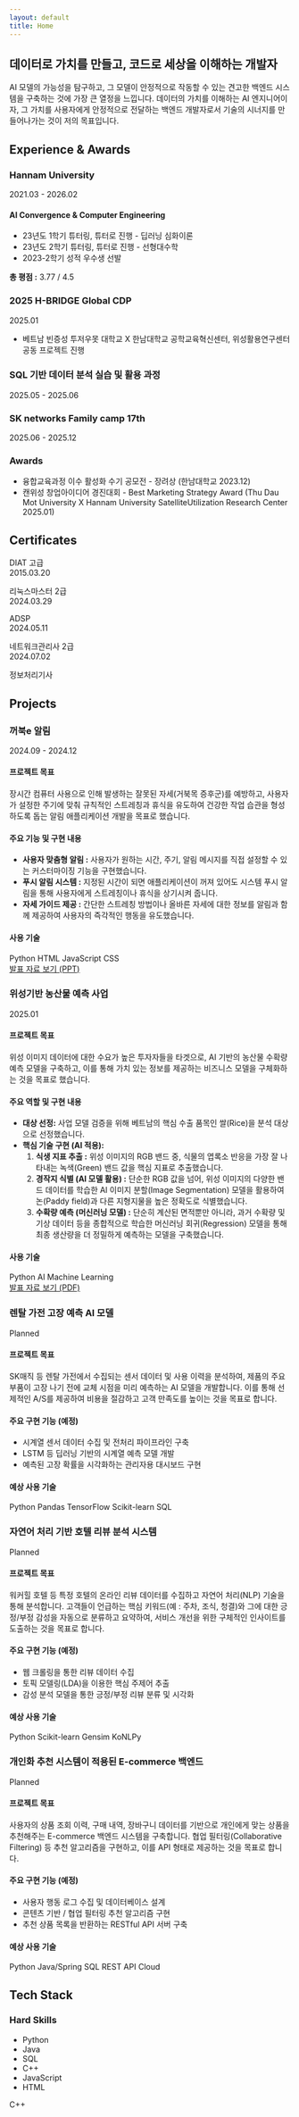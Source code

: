 ```yaml
---
layout: default
title: Home
---
```


<section class="hero-section">
  <h1>데이터로 가치를 만들고, 코드로 세상을 이해하는 개발자</h1>
  <p>
    AI 모델의 가능성을 탐구하고, 그 모델이 안정적으로 작동할 수 있는 견고한 백엔드 시스템을 구축하는 것에 가장 큰 열정을 느낍니다. 데이터의 가치를 이해하는 AI 엔지니어이자, 그 가치를 사용자에게 안정적으로 전달하는 백엔드 개발자로서 기술의 시너지를 만들어나가는 것이 저의 목표입니다.
  </p>
</section>

<h2 class="section-title">Experience & Awards</h2>
<section class="experience-section">

  <!-- Hannam University 섹션 -->
  <div class="experience-entry">
    <div class="experience-left">
      <h3>Hannam University</h3>
      <p>2021.03 - 2026.02</p>
    </div>
    <div class="experience-right">
      <div class="experience-detail">
        <h4>AI Convergence & Computer Engineering</h4>
        <ul>
          <li>23년도 1학기 튜터링, 튜터로 진행 - 딥러닝 심화이론</li>
          <li>23년도 2학기 튜터링, 튜터로 진행 - 선형대수학</li>
          <li>2023-2학기 성적 우수생 선발</li>
        </ul>
      </div>
      <p><strong>총 평점 :</strong> 3.77 / 4.5</p>
    </div>
  </div>
  
  <!-- H-BRIDGE Global CDP -->
  <div class="experience-entry">
    <div class="experience-left">
      <h3>2025 H-BRIDGE Global CDP</h3>
      <p>2025.01</p>
    </div>
    <div class="experience-right">
      <ul>
        <li>베트남 빈증성 투저우못 대학교 X 한남대학교 공학교육혁신센터, 위성활용연구센터 공동 프로젝트 진행</li>
      </ul>
    </div>
  </div>

  <!-- SQL 기반 데이터 분석 과정 -->
  <div class="experience-entry">
    <div class="experience-left">
      <h3>SQL 기반 데이터 분석 실습 및 활용 과정</h3>
      <p>2025.05 - 2025.06</p>
    </div>
    <div class="experience-right">
      <!-- 상세 내용 -->
    </div>
  </div>

  <!-- SK networks 섹션 -->
  <div class="experience-entry">
    <div class="experience-left">
      <h3>SK networks Family camp 17th</h3>
      <p>2025.06 - 2025.12</p>
    </div>
    <div class="experience-right">
      <!-- 상세 내용 -->
    </div>
  </div>

  <!-- Awards 섹션 -->
  <div class="experience-entry">
    <div class="experience-left">
      <h3>Awards</h3>
    </div>
    <div class="experience-right">
      <ul>
        <li>융합교육과정 이수 활성화 수기 공모전 - 장려상 (한남대학교 2023.12)</li>
        <li>캔위성 창업아이디어 경진대회 - Best Marketing Strategy Award (Thu Dau Mot University X Hannam University SatelliteUtilization Research Center 2025.01)</li>
      </ul>
    </div>
  </div>

</section>

<h2 class="section-title">Certificates</h2>
<div class="certificates-list">
  <div><p>DIAT 고급<br>2015.03.20</p></div>
  <div><p>리눅스마스터 2급<br>2024.03.29</p></div>
  <div><p>ADSP<br>2024.05.11</p></div>
  <div><p>네트워크관리사 2급<br>2024.07.02</p></div>
  <div><p>정보처리기사</p></div>
</div>


<h2 class="section-title">Projects</h2>
<section class="projects-section">

  <!-- 프로젝트 1: 꺼북e 알림 -->
  <div class="project-card">
    <h3>꺼북e 알림</h3>
    <p class="project-period">2024.09 - 2024.12</p>
    <div class="project-content">
      <h4>프로젝트 목표</h4>
      <p>
        장시간 컴퓨터 사용으로 인해 발생하는 잘못된 자세(거북목 증후군)를 예방하고, 사용자가 설정한 주기에 맞춰 규칙적인 스트레칭과 휴식을 유도하여 건강한 작업 습관을 형성하도록 돕는 알림 애플리케이션 개발을 목표로 했습니다.
      </p>
      <h4>주요 기능 및 구현 내용</h4>
      <ul>
        <li><b>사용자 맞춤형 알림 :</b> 사용자가 원하는 시간, 주기, 알림 메시지를 직접 설정할 수 있는 커스터마이징 기능을 구현했습니다.</li>
        <li><b>푸시 알림 시스템 :</b> 지정된 시간이 되면 애플리케이션이 꺼져 있어도 시스템 푸시 알림을 통해 사용자에게 스트레칭이나 휴식을 상기시켜 줍니다.</li>
        <li><b>자세 가이드 제공 :</b> 간단한 스트레칭 방법이나 올바른 자세에 대한 정보를 알림과 함께 제공하여 사용자의 즉각적인 행동을 유도했습니다.</li>
      </ul>
      <h4>사용 기술</h4>
      <div class="project-tech-tags">
        <span class="tech-tag python">Python</span>
        <span class="tech-tag html">HTML</span>
        <span class="tech-tag javascript">JavaScript</span>
        <span class="tech-tag css">CSS</span>
      </div>
      <a href="https://docs.google.com/presentation/d/1Nt_g4vc9zItP85qGIRyGzrPEKoY7fcYB/edit?usp=sharing&ouid=111937066271731398205&rtpof=true&sd=true" class="project-link" target="_blank" rel="noopener noreferrer">발표 자료 보기 (PPT)</a>
    </div>
  </div>

  <!-- 프로젝트 2: 위성기반 농산물 예측 사업 -->
  <div class="project-card">
    <h3>위성기반 농산물 예측 사업</h3>
    <p class="project-period">2025.01</p>
    <div class="project-content">
      <h4>프로젝트 목표</h4>
      <p>
        위성 이미지 데이터에 대한 수요가 높은 투자자들을 타겟으로, AI 기반의 농산물 수확량 예측 모델을 구축하고, 이를 통해 가치 있는 정보를 제공하는 비즈니스 모델을 구체화하는 것을 목표로 했습니다.
      </p>
      <h4>주요 역할 및 구현 내용</h4>
      <ul>
        <li><b>대상 선정:</b> 사업 모델 검증을 위해 베트남의 핵심 수출 품목인 쌀(Rice)을 분석 대상으로 선정했습니다.</li>
        <li><b>핵심 기술 구현 (AI 적용):</b>
          <ol>
            <li><b>식생 지표 추출 :</b> 위성 이미지의 RGB 밴드 중, 식물의 엽록소 반응을 가장 잘 나타내는 녹색(Green) 밴드 값을 핵심 지표로 추출했습니다.</li>
            <li><b>경작지 식별 (AI 모델 활용) :</b> 단순한 RGB 값을 넘어, 위성 이미지의 다양한 밴드 데이터를 학습한 AI 이미지 분할(Image Segmentation) 모델을 활용하여 논(Paddy field)과 다른 지형지물을 높은 정확도로 식별했습니다.</li>
            <li><b>수확량 예측 (머신러닝 모델) :</b> 단순히 계산된 면적뿐만 아니라, 과거 수확량 및 기상 데이터 등을 종합적으로 학습한 머신러닝 회귀(Regression) 모델을 통해 최종 생산량을 더 정밀하게 예측하는 모델을 구축했습니다.</li>
          </ol>
        </li>
      </ul>
      <h4>사용 기술</h4>
      <div class="project-tech-tags">
        <span class="tech-tag python">Python</span>
        <span class="tech-tag ai">AI</span>
        <span class="tech-tag ml">Machine Learning</span>
      </div>
      <a href="/Cansat3.pdf" class="project-link" target="_blank" rel="noopener noreferrer">발표 자료 보기 (PDF)</a>
    </div>
  </div>
  
  <!-- 프로젝트 3: 렌탈 가전 고장 예측 AI 모델 -->
  <div class="project-card">
    <h3>렌탈 가전 고장 예측 AI 모델</h3>
    <p class="project-period">Planned</p>
    <div class="project-content">
      <h4>프로젝트 목표</h4>
      <p>
        SK매직 등 렌탈 가전에서 수집되는 센서 데이터 및 사용 이력을 분석하여, 제품의 주요 부품이 고장 나기 전에 교체 시점을 미리 예측하는 AI 모델을 개발합니다. 이를 통해 선제적인 A/S를 제공하여 비용을 절감하고 고객 만족도를 높이는 것을 목표로 합니다.
      </p>
      <h4>주요 구현 기능 (예정)</h4>
      <ul>
        <li>시계열 센서 데이터 수집 및 전처리 파이프라인 구축</li>
        <li>LSTM 등 딥러닝 기반의 시계열 예측 모델 개발</li>
        <li>예측된 고장 확률을 시각화하는 관리자용 대시보드 구현</li>
      </ul>
      <h4>예상 사용 기술</h4>
      <div class="project-tech-tags">
        <span class="tech-tag python">Python</span>
        <span class="tech-tag">Pandas</span>
        <span class="tech-tag ai">TensorFlow</span>
        <span class="tech-tag ml">Scikit-learn</span>
        <span class="tech-tag">SQL</span>
      </div>
    </div>
  </div>

  <!-- 프로젝트 4: 자연어 처리 기반 호텔 리뷰 분석 시스템 -->
  <div class="project-card">
    <h3>자연어 처리 기반 호텔 리뷰 분석 시스템</h3>
    <p class="project-period">Planned</p>
    <div class="project-content">
      <h4>프로젝트 목표</h4>
      <p>
        워커힐 호텔 등 특정 호텔의 온라인 리뷰 데이터를 수집하고 자연어 처리(NLP) 기술을 통해 분석합니다. 고객들이 언급하는 핵심 키워드(예 : 주차, 조식, 청결)와 그에 대한 긍정/부정 감성을 자동으로 분류하고 요약하여, 서비스 개선을 위한 구체적인 인사이트를 도출하는 것을 목표로 합니다.
      </p>
      <h4>주요 구현 기능 (예정)</h4>
      <ul>
        <li>웹 크롤링을 통한 리뷰 데이터 수집</li>
        <li>토픽 모델링(LDA)을 이용한 핵심 주제어 추출</li>
        <li>감성 분석 모델을 통한 긍정/부정 리뷰 분류 및 시각화</li>
      </ul>
      <h4>예상 사용 기술</h4>
      <div class="project-tech-tags">
        <span class="tech-tag python">Python</span>
        <span class="tech-tag ml">Scikit-learn</span>
        <span class="tech-tag">Gensim</span>
        <span class="tech-tag">KoNLPy</span>
      </div>
    </div>
  </div>
  
  <!-- 프로젝트 5: 개인화 추천 시스템이 적용된 E-commerce 백엔드 -->
  <div class="project-card">
    <h3>개인화 추천 시스템이 적용된 E-commerce 백엔드</h3>
    <p class="project-period">Planned</p>
    <div class="project-content">
      <h4>프로젝트 목표</h4>
      <p>
        사용자의 상품 조회 이력, 구매 내역, 장바구니 데이터를 기반으로 개인에게 맞는 상품을 추천해주는 E-commerce 백엔드 시스템을 구축합니다. 협업 필터링(Collaborative Filtering) 등 추천 알고리즘을 구현하고, 이를 API 형태로 제공하는 것을 목표로 합니다.
      </p>
      <h4>주요 구현 기능 (예정)</h4>
      <ul>
        <li>사용자 행동 로그 수집 및 데이터베이스 설계</li>
        <li>콘텐츠 기반 / 협업 필터링 추천 알고리즘 구현</li>
        <li>추천 상품 목록을 반환하는 RESTful API 서버 구축</li>
      </ul>
      <h4>예상 사용 기술</h4>
      <div class="project-tech-tags">
        <span class="tech-tag python">Python</span>
        <span class="tech-tag java">Java/Spring</span>
        <span class="tech-tag">SQL</span>
        <span class="tech-tag">REST API</span>
        <span class="tech-tag">Cloud</span>
      </div>
    </div>
  </div>

</section>

<h2 class="section-title">Tech Stack</h2>
<div class="tech-stack-container">
  <div class="tech-stack-text">
    <h3>Hard Skills</h3>
    <ul>
      <li>Python</li>
      <li>Java</li>
      <li>SQL</li>
      <li>C++</li>
      <li>JavaScript</li>
      <li>HTML</li>
    </ul>
  </div>
  <div class="tech-stack-logos">
    <div class="logo-item python"><i class="fab fa-python"></i></div>
    <div class="logo-item java"><i class="fab fa-java"></i></div>
    <div class="logo-item"><i class="fas fa-database"></i></div> <!-- SQL -->
    <div class="logo-item cpp">C++</div> <!-- C++ Icon Alternative -->
    <div class="logo-item javascript"><i class="fab fa-js"></i></div>
    <div class="logo-item html5"><i class="fab fa-html5"></i></div>
  </div>
</div>
